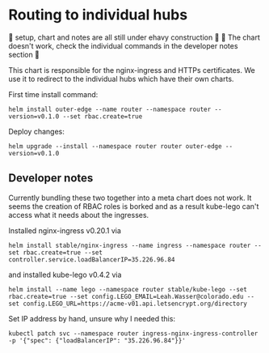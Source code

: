 # Routing to individual hubs

🚧 setup, chart and notes are all still under ehavy construction 🚧
🚧 The chart doesn't work, check the individual commands in the developer notes section 🚧

This chart is responsible for the nginx-ingress and HTTPs certificates. We use
it to redirect to the individual hubs which have their own charts.

First time install command:
```
helm install outer-edge --name router --namespace router --version=v0.1.0 --set rbac.create=true
```

Deploy changes:
```
helm upgrade --install --namespace router router outer-edge --version=v0.1.0
```

## Developer notes

Currently bundling these two together into a meta chart does not work. It seems
the creation of RBAC roles is borked and as a result kube-lego can't access what
it needs about the ingresses.

Installed nginx-ingress v0.20.1 via
```
helm install stable/nginx-ingress --name ingress --namespace router --set rbac.create=true --set controller.service.loadBalancerIP=35.226.96.84
```

and installed kube-lego v0.4.2 via
```
helm install --name lego --namespace router stable/kube-lego --set rbac.create=true --set config.LEGO_EMAIL=Leah.Wasser@colorado.edu --set config.LEGO_URL=https://acme-v01.api.letsencrypt.org/directory
```

Set IP address by hand, unsure why I needed this:
```
kubectl patch svc --namespace router ingress-nginx-ingress-controller -p '{"spec": {"loadBalancerIP": "35.226.96.84"}}'
```
